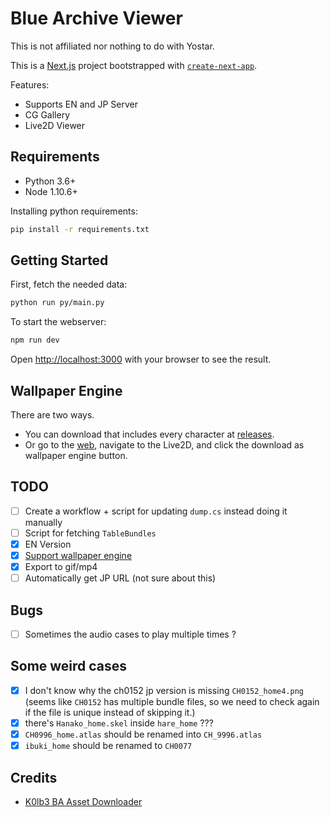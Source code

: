 # Blue Archive Viewer

This is not affiliated nor nothing to do with Yostar.

This is a [Next.js](https://nextjs.org/) project bootstrapped with [`create-next-app`](https://github.com/vercel/next.js/tree/canary/packages/create-next-app).

Features:

- Supports EN and JP Server
- CG Gallery
- Live2D Viewer

## Requirements

- Python 3.6+
- Node 1.10.6+

Installing python requirements:

```bash
pip install -r requirements.txt
```

## Getting Started

First, fetch the needed data:

```bash
python run py/main.py
```

To start the webserver:

```bash
npm run dev
```

Open [http://localhost:3000](http://localhost:3000) with your browser to see the result.

## Wallpaper Engine
There are two ways.
- You can download that includes every character at [releases](https://github.com/respectZ/blue-archive-viewer/releases).
- Or go to the [web](http://ba.svdex.moe/), navigate to the Live2D, and click the download as wallpaper engine button.

## TODO
- [ ] Create a workflow + script for updating `dump.cs` instead doing it manually
- [ ] Script for fetching `TableBundles`
- [x] EN Version
- [X] [Support wallpaper engine](https://github.com/respectZ/blue-archive-viewer/releases)
- [x] Export to gif/mp4
- [ ] Automatically get JP URL (not sure about this)

## Bugs
- [ ] Sometimes the audio cases to play multiple times ?

## Some weird cases
- [x] I don't know why the ch0152 jp version is missing `CH0152_home4.png` (seems like `CH0152` has multiple bundle files, so we need to check again if the file is unique instead of skipping it.)
- [x] there's `Hanako_home.skel` inside `hare_home` ???
- [x] `CH0996_home.atlas` should be renamed into `CH_9996.atlas`
- [x] `ibuki_home` should be renamed to `CH0077`

## Credits

- [K0lb3 BA Asset Downloader](https://github.com/K0lb3/Blue-Archive---Asset-Downloader)
